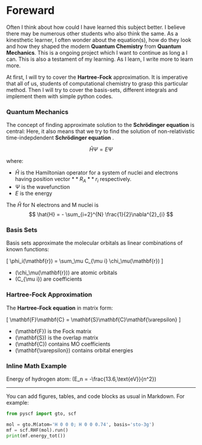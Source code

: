<!-- ---
title: "Introduction to Computational Chemistry"
--- -->

# Foreward

Often I think about how could I have learned this subject better. I believe there may be numerous other students who also think the same. As a kinesthetic learner, I often wonder about the equation(s), how do they look and how they shaped the modern **Quantum Chemistry** from **Quantum Mechanics**. This is a ongoing project which I want to continue as long a I can. This is also a testament of my learning. As I learn, I write more to learn more. 

At first, I will try to cover the **Hartree-Fock** approximation. It is imperative that all of us, students of computational chemistry to grasp this particular method. Then I will try to cover the basis-sets, different integrals and implement them with simple python codes.

### Quantum Mechanics

The concept of finding approximate solution to the **Schrödinger equation** is central: Here, it also means that we try to find the solution of non-relativistic time-indepdendent **Schrödinger equation** .

$$
\hat{H} \Psi = E \Psi
$$

where:  
- $\hat{H}$  is the Hamiltonian operator for a system of nuclei and electrons having position vector $**R_{A}$ $**r_{i}$ respectively.
- $\Psi$ is the wavefunction  
- $E$ is the energy

The $\hat{H}$ for N electrons and M nuclei is 
$$
\hat{H} = - \sum_{i=2}^{N} \frac{1}{2}\nabla^{2}_{i}
$$

### Basis Sets

Basis sets approximate the molecular orbitals as linear combinations of known functions:

\[
\phi_i(\mathbf{r}) = \sum_\mu C_{\mu i} \chi_\mu(\mathbf{r})
\]

- \(\chi_\mu(\mathbf{r})\) are atomic orbitals  
- \(C_{\mu i}\) are coefficients

### Hartree-Fock Approximation

The **Hartree-Fock equation** in matrix form:

\[
\mathbf{F}\mathbf{C} = \mathbf{S}\mathbf{C}\mathbf{\varepsilon}
\]

- \(\mathbf{F}\) is the Fock matrix  
- \(\mathbf{S}\) is the overlap matrix  
- \(\mathbf{C}\) contains MO coefficients  
- \(\mathbf{\varepsilon}\) contains orbital energies

### Inline Math Example

Energy of hydrogen atom: \(E_n = -\frac{13.6\,\text{eV}}{n^2}\)

---

You can add figures, tables, and code blocks as usual in Markdown. For example:

```python
from pyscf import gto, scf

mol = gto.M(atom='H 0 0 0; H 0 0 0.74', basis='sto-3g')
mf = scf.RHF(mol).run()
print(mf.energy_tot())

